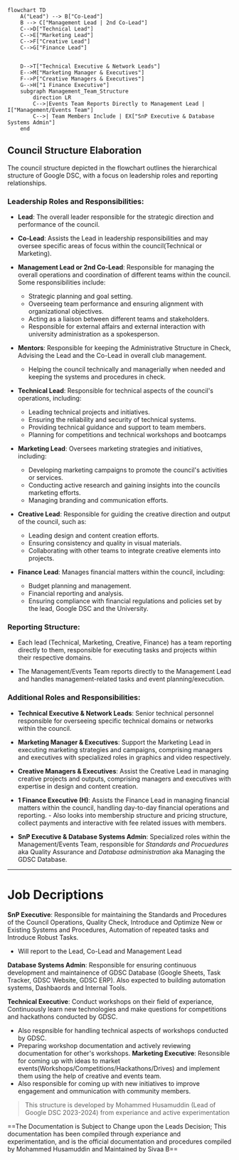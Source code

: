 ```mermaid
flowchart TD
    A("Lead") --> B["Co-Lead"]
    B --> C["Management Lead | 2nd Co-Lead"]
    C-->D["Technical Lead"]
    C-->E["Marketing Lead"]
    C-->F["Creative Lead"]
    C-->G["Finance Lead"]
    

    D-->T["Technical Executive & Network Leads"] 
    E-->M["Marketing Manager & Executives"]
    F-->P["Creative Managers & Executives"]
    G-->H["1 Finance Executive"]
    subgraph Management_Team_Structure
        direction LR
        C-->|Events Team Reports Directly to Management Lead | I["Management/Events Team"]
        C-->| Team Members Include | EX["SnP Executive & Database Systems Admin"]
    end
```

## Council Structure Elaboration

The council structure depicted in the flowchart outlines the hierarchical structure of Google DSC, with a focus on leadership roles and reporting relationships. 

### Leadership Roles and Responsibilities:

- **Lead**: The overall leader responsible for the strategic direction and performance of the council.

- **Co-Lead**: Assists the Lead in leadership responsibilities and may oversee specific areas of focus within the council(Technical or Marketing).

- **Management Lead or 2nd Co-Lead**: Responsible for managing the overall operations and coordination of different teams within the council. Some responsibilities include:
  - Strategic planning and goal setting.
  - Overseeing team performance and ensuring alignment with organizational objectives.
  - Acting as a liaison between different teams and stakeholders.
  - Responsible for external affairs and external interaction with university administration as a spokesperson.
- **Mentors**: Responsible for keeping the Administrative Structure in Check, Advising the Lead and the Co-Lead in overall club management.
  - Helping the council technically and managerially when needed and keeping the systems and procedures in check.

- **Technical Lead**: Responsible for technical aspects of the council's operations, including:
  - Leading technical projects and initiatives.
  - Ensuring the reliability and security of technical systems.
  - Providing technical guidance and support to team members.
  - Planning for competitions and technical workshops and bootcamps

- **Marketing Lead**: Oversees marketing strategies and initiatives, including:
  - Developing marketing campaigns to promote the council's activities or services.
  - Conducting active research and gaining insights into the councils marketing efforts.
  - Managing branding and communication efforts.

- **Creative Lead**: Responsible for guiding the creative direction and output of the council, such as:
  - Leading design and content creation efforts.
  - Ensuring consistency and quality in visual materials.
  - Collaborating with other teams to integrate creative elements into projects.

- **Finance Lead**: Manages financial matters within the council, including:
  - Budget planning and management.
  - Financial reporting and analysis.
  - Ensuring compliance with financial regulations and policies set by the lead, Google DSC and the University.

### Reporting Structure:

- Each lead (Technical, Marketing, Creative, Finance) has a team reporting directly to them, responsible for executing tasks and projects within their respective domains.

- The Management/Events Team reports directly to the Management Lead and handles management-related tasks and event planning/execution.

### Additional Roles and Responsibilities:

- **Technical Executive & Network Leads**: Senior technical personnel responsible for overseeing specific technical domains or networks within the council.

- **Marketing Manager & Executives**: Support the Marketing Lead in executing marketing strategies and campaigns, comprising managers and executives with specialized roles in graphics and video respectively.

- **Creative Managers & Executives**: Assist the Creative Lead in managing creative projects and outputs, comprising managers and executives with expertise in design and content creation.

- **1 Finance Executive (H)**: Assists the Finance Lead in managing financial matters within the council, handling day-to-day financial operations and reporting.
      - Also looks into membership structure and pricing structure, collect payments and interactive with fee related issues with members.

- **SnP Executive & Database Systems Admin**: Specialized roles within the Management/Events Team, responsible for _Standards and Procuedures_ aka Quality Assurance and _Database administration_ aka Managing the GDSC Database.

---

# Job Decriptions
**SnP Executive**: Responsible for maintaining the Standards and Procedures of the Council Operations, Quality Check, Introduce and Optimize New or Existing Systems and Procedures, Automation of repeated tasks and Introduce Robust Tasks.
- Will report to the Lead, Co-Lead and Management Lead

**Database Systems Admin**: Responsible for ensuring continuous development and maintainence of GDSC Database (Google Sheets, Task Tracker, GDSC Website, GDSC ERP). Also expected to building automation systems, Dashbaords and Internal Tools.

**Technical Executive**: Conduct workshops on their field of experiance, Continuously learn new technologies and make questions for competitions and hackathons conducted by GDSC.
- Also respnsible for handling technical aspects of workshops conducted by GDSC.
- Preparing workshop documentation and actively reviewing documentation for other's workshops.
**Marketing Executive**: Resonsible for coming up with ideas to market events(Workshops/Competitions/Hackathons/Drives) and implement them using the help of creative and events team.
- Also responsible for coming up with new initiatives to improve engagement and ommunication with community members.

> This structure is developed by Mohammed Husamuddin (Lead of Google DSC 2023-2024) from experiance and active experimentation

  ==The Documentation is Subject to Change upon the Leads Decision; This documentation has been compiled through experiance and experimentation, and is the official documentation and procedures compiled by Mohammed Husamuddin and Maintained by Sivaa B==

